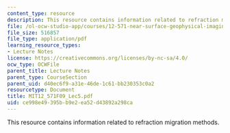 ```yaml
---
content_type: resource
description: This resource contains information related to refraction migration methods.
file: /ol-ocw-studio-app/courses/12-571-near-surface-geophysical-imaging-fall-2009/ce998e49395bb9e2ea52d43892a298ca_MIT12_571F09_Lec5.pdf
file_size: 516857
file_type: application/pdf
learning_resource_types:
- Lecture Notes
license: https://creativecommons.org/licenses/by-nc-sa/4.0/
ocw_type: OCWFile
parent_title: Lecture Notes
parent_type: CourseSection
parent_uid: d40ec6f9-a31e-46de-1c61-bb230353c0a2
resourcetype: Document
title: MIT12_571F09_Lec5.pdf
uid: ce998e49-395b-b9e2-ea52-d43892a298ca
---
```

This resource contains information related to refraction migration methods.